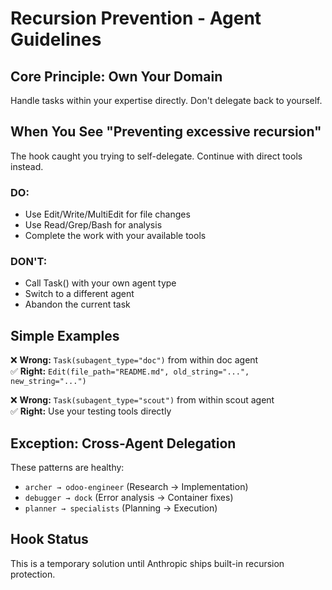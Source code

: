 # Recursion Prevention - Agent Guidelines

## Core Principle: Own Your Domain

Handle tasks within your expertise directly. Don't delegate back to yourself.

## When You See "Preventing excessive recursion"

The hook caught you trying to self-delegate. Continue with direct tools instead.

### DO:
- Use Edit/Write/MultiEdit for file changes
- Use Read/Grep/Bash for analysis  
- Complete the work with your available tools

### DON'T:
- Call Task() with your own agent type
- Switch to a different agent
- Abandon the current task

## Simple Examples

❌ **Wrong:** `Task(subagent_type="doc")` from within doc agent  
✅ **Right:** `Edit(file_path="README.md", old_string="...", new_string="...")`

❌ **Wrong:** `Task(subagent_type="scout")` from within scout agent  
✅ **Right:** Use your testing tools directly

## Exception: Cross-Agent Delegation

These patterns are healthy:
- `archer → odoo-engineer` (Research → Implementation)
- `debugger → dock` (Error analysis → Container fixes)  
- `planner → specialists` (Planning → Execution)

## Hook Status

This is a temporary solution until Anthropic ships built-in recursion protection.